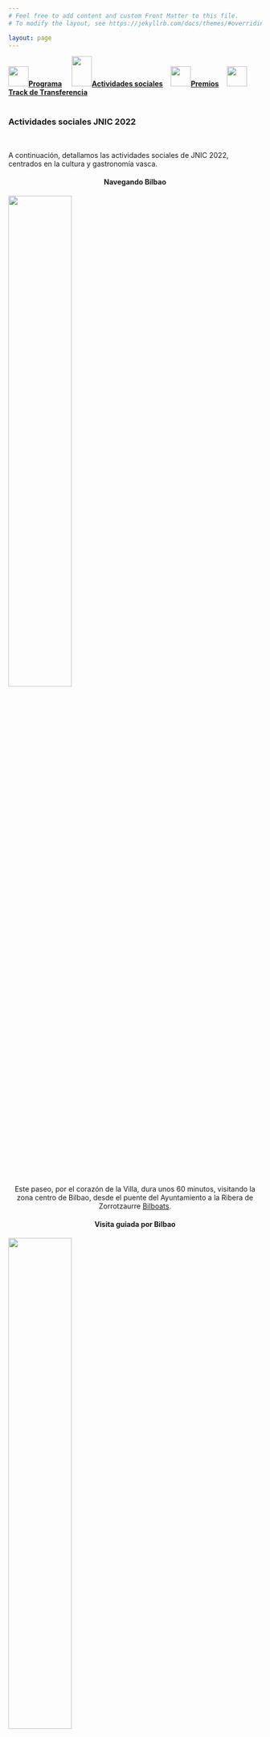 ```yaml
---
# Feel free to add content and custom Front Matter to this file.
# To modify the layout, see https://jekyllrb.com/docs/themes/#overriding-theme-defaults

layout: page
---
```


<!--
__[Programa]({{site.url}}/programa)__ / [Actividades Sociales]({{site.url}}/actividades-sociales) / [Premios JNIC 2021]({{site.url}}/premios) / [Track de transferencia]({{site.url}}/track-transferencia)
-->
<div class="text-center">
<a href="{{site.url}}/programa"><img src="{{site.url}}/images/IcoPrograma.jpg" class="img-circle" 	width="40" height="40"><strong>Programa</strong></a> &nbsp;&nbsp;&nbsp;
<a href="{{site.url}}/actividades-sociales"><img src="{{site.url}}/images/IcoActividades.jpg" class="img-circle" 	width="40" height="60"><strong>Actividades sociales</strong></a>&nbsp;&nbsp;&nbsp;
<a href="{{site.url}}/premios"><img src="{{site.url}}/images/IcoPremios.jpg" class="img-circle" 	width="40" height="40"><strong>Premios</strong></a>&nbsp;&nbsp;&nbsp;
<a href="{{site.url}}/track-transferencia" class=""><img src="{{site.url}}/images/IcoTrackTX.jpg" class="img-circle" 	width="40" height="40"><strong>Track de Transferencia</strong></a>
</div><br>

### __Actividades sociales JNIC 2022__
<br>
<!-- <h5 style="color:white; background-color: #550000;" class="text-center"><i class="far fa-clock mr-3"></i> <b>Contenido de las actividades proximamente...</b></h5>
 <br><br> -->


A continuación, detallamos las actividades sociales de JNIC 2022, centrados en la cultura y gastronomía vasca.
<div class="container">
  <div class="row">
    <div class="col-xs-12 col-sm-4">
      <h4 style="text-align:center">Navegando Bilbao</h4>
      <img style="width:50%;height:auto" src="{{site.url}}/images/actividades/boats.png"/>
      <p style="text-align:center"> Este paseo, por el corazón de la Villa, dura unos 60 minutos, visitando la zona centro de Bilbao, desde el puente del Ayuntamiento a la Ribera de Zorrotzaurre <a href="https://www.bilboats.com/navegando-bilbao/">Bilboats</a>.</p>
    </div>
    <div class="col-xs-12 col-sm-4">
      <h4 style="text-align:center">Visita guiada por Bilbao</h4>
      <img style="width:50%;height:auto" src="{{site.url}}/images/actividades/guggenheim.jpg"/>
      <p style="text-align:center">Paseo por Bilbao con información sobre la historia y arquitectura de la villa</p>
    </div>
   </div>
 <div class="row">
    <div class="col-xs-12 col-sm-4">
        <h4 style="text-align:center">Cena de gala<br />Restaurante San Mamés (*)</h4>
      <img style="width:50%;height:auto" src="{{site.url}}/images/actividades/sanmames.jpg"/>
      <p style="text-align:center">Cena de gala en el restaurante <a href="https://www.miradordeulia.es/">San Mamés</a>.</p>
    </div>
    <div class="col-xs-12 col-sm-4">
      <h4 style="text-align:center">Cena <br /> en Casco Viejo</h4>
      <h4></h4>
      <img style="width:50%;height:auto" src="{{site.url}}/images/actividades/cascoviejo.jpeg"/>
      <p style="text-align:center">Cena en restaurante con menú tradicional.</p>
    </div>
  </div>
</div>

